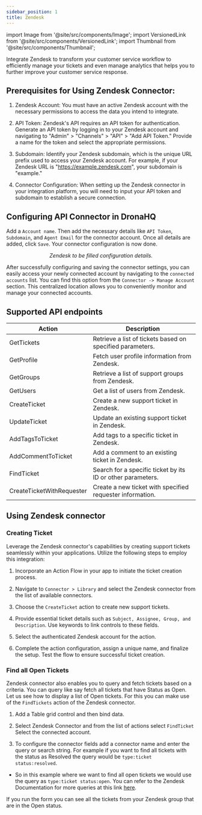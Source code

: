 ```yaml
---
sidebar_position: 1
title: Zendesk
---
```

import Image from '@site/src/components/Image';
import VersionedLink from '@site/src/components/VersionedLink';
import Thumbnail from '@site/src/components/Thumbnail';

Integrate Zendesk to transform your customer service workflow to efficiently manage your tickets and even manage analytics that helps you to further improve your customer service response.


## Prerequisites for Using Zendesk Connector:

1. Zendesk Account: You must have an active Zendesk account with the necessary permissions to access the data you intend to integrate.

2. API Token: Zendesk's API requires an API token for authentication. Generate an API token by logging in to your Zendesk account and navigating to "Admin" > "Channels" > "API" > "Add API Token." Provide a name for the token and select the appropriate permissions.

3. Subdomain: Identify your Zendesk subdomain, which is the unique URL prefix used to access your Zendesk account. For example, if your Zendesk URL is "https://example.zendesk.com", your subdomain is "example."

4. Connector Configuration: When setting up the Zendesk connector in your integration platform, you will need to input your API token and subdomain to establish a secure connection.


## Configuring API Connector in DronaHQ

Add a `Account name`. Then add the necessary details like `API Token`, `Subdomain`, and `Agent Email` for the connector account. Once all details are added, click `Save`. Your connector configuration is now done.

<figure>
  <Thumbnail src="/img/reference/connectors/zendesk/details.jpeg" alt="Zendesk to be filled configuration details." />
  <figcaption align = "center"><i>Zendesk to be filled configuration details.</i></figcaption>
</figure>

After successfully configuring and saving the connector settings, you can easily access your newly connected account by navigating to the `connected accounts` list. You can find this option from the `Connector -> Manage Account` section. This centralized location allows you to conveniently monitor and manage your connected accounts.

## Supported API endpoints

| Action                 | Description                                                        |
|------------------------|--------------------------------------------------------------------|
| GetTickets             | Retrieve a list of tickets based on specified parameters.         |
| GetProfile             | Fetch user profile information from Zendesk.                      |
| GetGroups              | Retrieve a list of support groups from Zendesk.                   |
| GetUsers               | Get a list of users from Zendesk.                                 |
| CreateTicket           | Create a new support ticket in Zendesk.                           |
| UpdateTicket           | Update an existing support ticket in Zendesk.                     |
| AddTagsToTicket        | Add tags to a specific ticket in Zendesk.                         |
| AddCommentToTicket     | Add a comment to an existing ticket in Zendesk.                   |
| FindTicket             | Search for a specific ticket by its ID or other parameters.       |
| CreateTicketWithRequester | Create a new ticket with specified requester information.       |


## Using Zendesk connector

### Creating Ticket

Leverage the Zendesk connector's capabilities by creating support tickets seamlessly within your applications. Utilize the following steps to employ this integration:

1. Incorporate an Action Flow in your app to initiate the ticket creation process.

2. Navigate to `Connector > Library` and select the Zendesk connector from the list of available connectors.

3. Choose the `CreateTicket` action to create new support tickets.

4. Provide essential ticket details such as `Subject, Assignee, Group, and Description`. Use keywords to link controls to these fields.
<figure>
  <Thumbnail src="/img/reference/connectors/zendesk/key.jpeg" alt="zendesk api key" />
</figure>

5. Select the authenticated Zendesk account for the action.

6. Complete the action configuration, assign a unique name, and finalize the setup. Test the flow to ensure successful ticket creation.

<figure>
  <Thumbnail src="/img/reference/connectors/zendesk/result.jpeg" alt="SendGrid api key" />
</figure>

### Find all Open Tickets

Zendesk connector also enables you to query and fetch tickets based on a criteria. You can query like say fetch all tickets that have Status as Open. Let us see how to display a list of Open tickets. For this you can make use of the `FindTickets` action of the Zendesk connector.

1. Add a Table grid control and then bind data.

2. Select Zendesk Connector and from the list of actions select `FindTicket` Select the connected account.

3. To configure the connector fields add a connector name and enter the query or search string. For example if you want to find all tickets with the status as Resolved the query would be `type:ticket status:resolved`. 
 - So in this example where we want to find all open tickets we would use the query as `type:ticket status:open`. You can refer to the Zendesk Documentation for more queries at this link [here](https://developer.zendesk.com/documentation/).
  <figure>
  <Thumbnail src="/img/reference/connectors/zendesk/key2.png" alt="SendGrid api key" />
</figure>

If you run the form you can see all the tickets from your Zendesk group that are in the Open status.

<figure>
  <Thumbnail src="/img/reference/connectors/zendesk/result2.png" alt="SendGrid api key" />
</figure>
